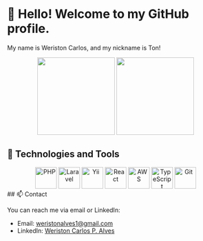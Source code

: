# 👋 Hello! Welcome to my GitHub profile.

My name is Weriston Carlos, and my nickname is Ton!

<div align="center">
  <img height="180em" src="https://github-readme-stats.vercel.app/api?username=weriston-gif&show_icons=true&theme=dracula&include_all_commits=true&count_private=true" />
  <img height="180em" src="https://github-readme-stats.vercel.app/api/top-langs/?username=weriston-gif&layout=compact&langs_count=7&theme=dracula" />
</div>

## 🔧 Technologies and Tools

<div align="center">
  <img src="https://cdn.jsdelivr.net/gh/devicons/devicon/icons/php/php-original.svg" width="50" height="50" alt="PHP" />
  <img src="https://cdn.jsdelivr.net/gh/devicons/devicon/icons/laravel/laravel-plain-wordmark.svg" width="50" height="50" alt="Laravel" />
  <img src="https://cdn.jsdelivr.net/gh/devicons/devicon/icons/yii/yii-original-wordmark.svg" width="50" height="50" alt="Yii" />
  <img src="https://cdn.jsdelivr.net/gh/devicons/devicon/icons/react/react-original.svg" width="50" height="50" alt="React" />
  <img src="https://cdn.jsdelivr.net/gh/devicons/devicon/icons/amazonwebservices/amazonwebservices-original-wordmark.svg" width="50" height="50" alt="AWS" />
  <img src="https://cdn.jsdelivr.net/gh/devicons/devicon/icons/typescript/typescript-original.svg" width="50" height="50" alt="TypeScript" />
  <img src="https://cdn.jsdelivr.net/gh/devicons/devicon/icons/git/git-original.svg" width="50" height="50" alt="Git" />
</div>
## 📫 Contact

You can reach me via email or LinkedIn:

- Email: [weristonalves1@gmail.com](mailto:weristonalves1@gmail.com)
- LinkedIn: [Weriston Carlos P. Alves](https://www.linkedin.com/in/weriston-carlos-p-alves-960327172/)
